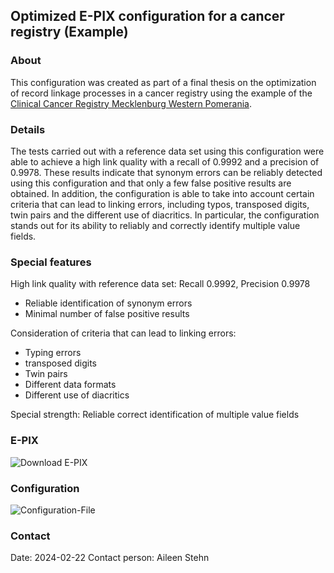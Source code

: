 ## Optimized E-PIX configuration for a cancer registry (Example)

### About
This configuration was created as part of a final thesis on the optimization of record linkage processes in a cancer registry using the example of the [Clinical Cancer Registry Mecklenburg Western Pomerania](https://www.kkr-mv.de/).

### Details
The tests carried out with a reference data set using this configuration were able to achieve a high link quality with a recall of 0.9992 and a precision of 0.9978. These results indicate that synonym errors can be reliably detected using this configuration and that only a few false positive results are obtained.
In addition, the configuration is able to take into account certain criteria that can lead to linking errors, including typos, transposed digits, twin pairs and the different use of diacritics. In particular, the configuration stands out for its ability to reliably and correctly identify multiple value fields. 

### Special features
High link quality with reference data set: Recall 0.9992, Precision 0.9978 
- Reliable identification of synonym errors
- Minimal number of false positive results

Consideration of criteria that can lead to linking errors:
- Typing errors
- transposed digits
- Twin pairs
- Different data formats
- Different use of diacritics

Special strength: Reliable correct identification of multiple value fields

### E-PIX
![Download E-PIX](https://www.ths-greifswald.de/en/researchers-general-public/e-pix/)

### Configuration

![Configuration-File]()

### Contact
Date: 2024-02-22
Contact person: Aileen Stehn
